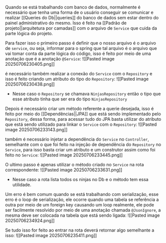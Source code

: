 Quando se está trabalhando com banco de dados, normalmente é necessário que tenha uma forma de o usuário conseguir se comunicar e realizar [[Queries do Db||queries]] do banco de dados sem estar dentro do painel administrativo do mesmo. Isso é feito na [[Padrão de projeto||arquitetura por camadas]] com o arquivo de `Service` que cuida da parte lógica do projeto. 

Para fazer isso o primeiro passo é definir que o nosso arquivo é o arquivo de `service`, ou seja, informar para o spring que tal arquivo é o arquivo que vai tomar conta da parte lógica do código, isso é feito por meio de uma anotação que é a anotação `@Service`:
![[Pasted image 20250706230405.png]]


é necessário também realizar a conexão do `Service` com o `Repository` e isso é feito criando um atributo do tipo do `Repository`:
![[Pasted image 20250706230438.png]]
- Nesse caso o `Repository` se chamava `NinjasRepository` então o tipo que esse atributo tinha que ser era do tipo `NinjasRepository`


Depois é necessário criar um método referente a querie desejada, isso é feito por meio do [[Dependências||JPA]] que está sendo implementado pelo `Repository`, dessa forma, para acessar tudo do JPA basta utilizar do atributo que está sendo utilizado para linkar o `Service` com o `Repository`: 
![[Pasted image 20250706233143.png]]

também é necessário injetar a dependência do `Service` no `Controller`, semelhante com o que foi feito na injeção de dependência do `Repository` no `Service`, para isso basta criar um atributo e um construtor assim como foi feito no `Service`: 
![[Pasted image 20250706233445.png]]

O ultimo passo é apenas utilizar o método criado no `Service` na rota correspondente:
![[Pasted image 20250706233631.png]]
- Nesse caso a rota lista todos os ninjas no Db e o método tem essa utilidade.

Um erro é bem comum quando se está trabalhando com serialização, esse erro é o loop de serialização, ele ocorre quando uma tabela se referência a outra por meio de um foreign key causando um loop realmente, ele pode ser facilmente resolvido por meio de uma anotação chamada `@JsonIgnore`, a mesma deve ser colocada na tabela que está sendo ligada:
![[Pasted image 20250706234924.png]]

Se tudo isso for feito ao entrar na rota deverá retornar algo semelhante a isso: 
![[Pasted image 20250706235411.png]]